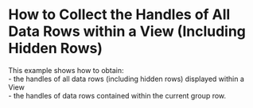# How to Collect the Handles of All Data Rows within a View (Including Hidden Rows)


<p>This example shows how to obtain:<br />
- the handles of all data rows (including hidden rows) displayed within a View<br />
- the handles of data rows contained within the current group row.</p><br />


<br/>


